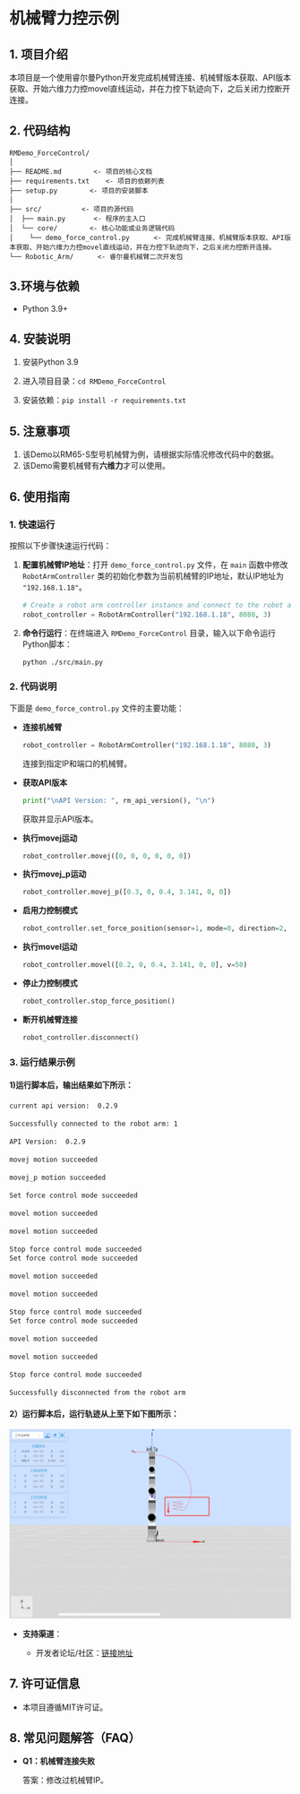 # 机械臂力控示例

## 1. 项目介绍

本项目是一个使用睿尔曼Python开发完成机械臂连接、机械臂版本获取、API版本获取、开始六维力力控movel直线运动，并在力控下轨迹向下，之后关闭力控断开连接。

## 2. 代码结构

```
RMDemo_ForceControl/
│
├── README.md        <- 项目的核心文档
├── requirements.txt    <- 项目的依赖列表
├── setup.py        <- 项目的安装脚本
│
├── src/          <- 项目的源代码
│  ├── main.py       <- 程序的主入口
│  └── core/        <- 核心功能或业务逻辑代码
│    └── demo_force_control.py      <- 完成机械臂连接、机械臂版本获取、API版本获取、开始六维力力控movel直线运动，并在力控下轨迹向下，之后关闭力控断开连接。
└── Robotic_Arm/      <- 睿尔曼机械臂二次开发包
```

## 3.环境与依赖

* Python 3.9+

## 4. 安装说明

1. 安装Python 3.9

2. 进入项目目录：`cd RMDemo_ForceControl`

3. 安装依赖：`pip install -r requirements.txt`

## **5. 注意事项**

1. 该Demo以RM65-S型号机械臂为例，请根据实际情况修改代码中的数据。
2. 该Demo需要机械臂有**六维力**才可以使用。

## 6. 使用指南

### 1. 快速运行

按照以下步骤快速运行代码：

1. **配置机械臂IP地址**：打开 `demo_force_control.py` 文件，在 `main` 函数中修改 `RobotArmController` 类的初始化参数为当前机械臂的IP地址，默认IP地址为 `"192.168.1.18"`。

    ```python
    # Create a robot arm controller instance and connect to the robot arm
    robot_controller = RobotArmController("192.168.1.18", 8080, 3)
    ```

2. **命令行运行**：在终端进入 `RMDemo_ForceControl` 目录，输入以下命令运行Python脚本：

    ```bash
    python ./src/main.py
    ```

### 2. 代码说明

下面是 `demo_force_control.py` 文件的主要功能：

- **连接机械臂**

    ```python
    robot_controller = RobotArmController("192.168.1.18", 8080, 3)
    ```

    连接到指定IP和端口的机械臂。

- **获取API版本**

    ```python
    print("\nAPI Version: ", rm_api_version(), "\n")
    ```

    获取并显示API版本。

- **执行movej运动**

    ```python
    robot_controller.movej([0, 0, 0, 0, 0, 0])
    ```

- **执行movej_p运动**

    ```python
    robot_controller.movej_p([0.3, 0, 0.4, 3.141, 0, 0])
    ```

- **启用力控制模式**

    ```python
    robot_controller.set_force_position(sensor=1, mode=0, direction=2, force=-5)
    ```

- **执行movel运动**

    ```python
    robot_controller.movel([0.2, 0, 0.4, 3.141, 0, 0], v=50)
    ```

- **停止力控制模式**

    ```python
    robot_controller.stop_force_position()
    ```

- **断开机械臂连接**

    ```python
    robot_controller.disconnect()
    ```

### 3. 运行结果示例

#### 1)运行脚本后，输出结果如下所示：

```
current api version:  0.2.9

Successfully connected to the robot arm: 1

API Version:  0.2.9 

movej motion succeeded

movej_p motion succeeded

Set force control mode succeeded

movel motion succeeded

movel motion succeeded

Stop force control mode succeeded
Set force control mode succeeded

movel motion succeeded

movel motion succeeded

Stop force control mode succeeded
Set force control mode succeeded

movel motion succeeded

movel motion succeeded

Stop force control mode succeeded

Successfully disconnected from the robot arm
```

#### 2）运行脚本后，运行轨迹从上至下如下图所示：

![ForceControl_trajectory](ForceControl_trajectory.png)

* **支持渠道**：

	+ 开发者论坛/社区：[链接地址](https://bbs.realman-robotics.cn)

## 7. 许可证信息


* 本项目遵循MIT许可证。

## 8. 常见问题解答（FAQ）

- **Q1：机械臂连接失败**

  答案：修改过机械臂IP。
